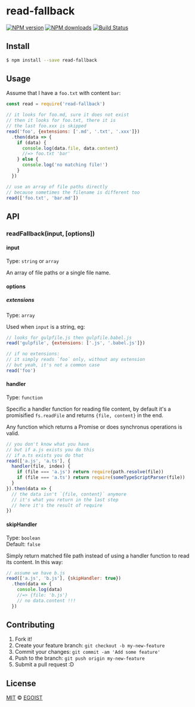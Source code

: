 # read-fallback

[![NPM version](https://img.shields.io/npm/v/read-fallback.svg?style=flat-square)](https://npmjs.com/package/read-fallback) [![NPM downloads](https://img.shields.io/npm/dm/read-fallback.svg?style=flat-square)](https://npmjs.com/package/read-fallback) [![Build Status](https://img.shields.io/circleci/project/egoist/read-fallback/master.svg?style=flat-square)](https://circleci.com/gh/egoist/read-fallback)

## Install

```bash
$ npm install --save read-fallback
```

## Usage

Assume that I have a `foo.txt` with content `bar`:

```js
const read = require('read-fallback')

// it looks for foo.md, sure it does not exist
// then it looks for foo.txt, there it is
// the last foo.xxx is skipped
read('foo', {extensions: ['.md', '.txt', '.xxx']})
  .then(data => {
    if (data) {
      console.log(data.file, data.content)
      //=> foo.txt 'bar'
    } else {
      console.log('no matching file!')
    }
  })

// use an array of file paths directly
// because sometimes the filename is different too
read(['foo.txt', 'bar.md'])
```

## API

### readFallback(input, [options])

#### input

Type: `string` or `array`

An array of file paths or a single file name.

#### options

##### extensions

Type: `array`  

Used when `input` is a string, eg: 

```js
// looks for gulpfile.js then gulpfile.babel.js
read('gulpfile', {extensions: ['.js', '.babel.js']})

// if no extensions:
// it simply reads `foo` only, without any extension
// but yeah, it's not a common case
read('foo')
```

#### handler

Type: `function`

Specific a handler function for reading file content, by default it's a promisified `fs.readFile` and returns `{file, content}` in the end.

Any function which returns a Promise or does synchronus operations is valid.

```js
// you don't know what you have
// but if a.js exists you do this
// if a.ts exists you do that
read(['a.js', 'a.ts'], {
  handler(file, index) {
    if (file === 'a.js') return require(path.resolve(file))
    if (file === 'a.ts') return require(someTypeScriptParser(file))
  }
}).then(data => {
  // the data isn't `{file, content}` anymore
  // it's what you return in the last step
  // here it's the result of require
})
```

#### skipHandler

Type: `boolean`<br>
Default: `false`

Simply return matched file path instead of using a handler function to read its content. In this way:

```js
// assume we have b.js
read(['a.js', 'b.js'], {skipHandler: true})
  .then(data => {
    console.log(data)
    //=> {file: 'b.js'}
    // no data.content !!!
  })
```

## Contributing

1. Fork it!
2. Create your feature branch: `git checkout -b my-new-feature`
3. Commit your changes: `git commit -am 'Add some feature'`
4. Push to the branch: `git push origin my-new-feature`
5. Submit a pull request :D

## License

[MIT](https://egoist.mit-license.org/) © [EGOIST](https://github.com/egoist)
